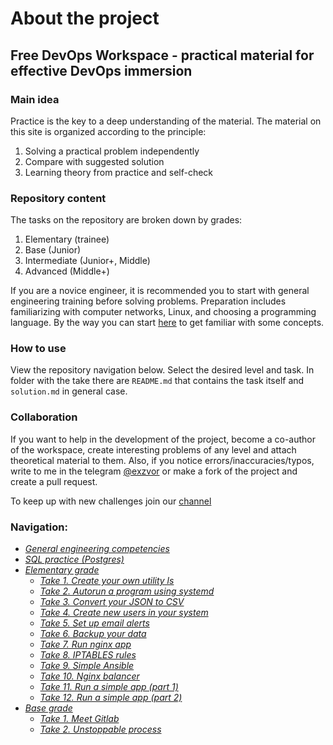 # About the project

## Free DevOps Workspace - practical material for effective DevOps immersion

### Main idea
Practice is the key to a deep understanding of the material. The material on this site is organized according to the principle:
1) Solving a practical problem independently
2) Compare with suggested solution
3) Learning theory from practice and self-check

### Repository content
The tasks on the repository are broken down by grades:
1) Elementary (trainee)
2) Base (Junior)
3) Intermediate (Junior+, Middle)
4) Advanced (Middle+)

If you are a novice engineer, it is recommended you to start with general engineering training before solving problems. Preparation includes familiarizing with computer networks,
Linux, and choosing a programming language. By the way you can start [here](https://github.com/exzvor/freedevopsworkspace/blob/main/intro/intro.md) to get familiar with some concepts.

### How to use
View the repository navigation below. Select the desired level and task. In folder with the take there are `README.md` that contains the task itself and `solution.md` in general case.

### Collaboration
If you want to help in the development of the project, become a co-author of the workspace,
create interesting problems of any level and attach theoretical material to them.
Also, if you notice errors/inaccuracies/typos, write to me in the telegram [@exzvor](https://t.me/exzvor) or make a fork of the project and create a pull request.

To keep up with new challenges join our [channel](https://t.me/freedevopsworkspace)

### Navigation:
- *[General engineering competencies](https://github.com/exzvor/freedevopsworkspace/blob/main/intro)*
- *[SQL practice (Postgres)](https://github.com/exzvor/freedevopsworkspace/tree/main/postgres)*
- *[Elementary grade](https://github.com/exzvor/freedevopsworkspace/tree/main/devops_grades/elementary_grade)*
    - *[Take 1. Create your own utility ls](https://github.com/exzvor/freedevopsworkspace/tree/main/devops_grades/elementary_grade/take_01)*
    - *[Take 2. Autorun a program using systemd](https://github.com/exzvor/freedevopsworkspace/tree/main/devops_grades/elementary_grade/take_02)*
    - *[Take 3. Convert your JSON to CSV](https://github.com/exzvor/freedevopsworkspace/tree/main/devops_grades/elementary_grade/take_03)*
    - *[Take 4. Create new users in your system](https://github.com/exzvor/freedevopsworkspace/tree/main/devops_grades/elementary_grade/take_04)*
    - *[Take 5. Set up email alerts](https://github.com/exzvor/freedevopsworkspace/tree/main/devops_grades/elementary_grade/take_05)*
    - *[Take 6. Backup your data](https://github.com/exzvor/freedevopsworkspace/tree/main/devops_grades/elementary_grade/take_06)*
    - *[Take 7. Run nginx app](https://github.com/exzvor/freedevopsworkspace/tree/main/devops_grades/elementary_grade/take_07)*
    - *[Take 8. IPTABLES rules](https://github.com/exzvor/freedevopsworkspace/tree/main/devops_grades/elementary_grade/take_08)*
    - *[Take 9. Simple Ansible](https://github.com/exzvor/freedevopsworkspace/tree/main/devops_grades/elementary_grade/take_09)*
    - *[Take 10. Nginx balancer](https://github.com/exzvor/freedevopsworkspace/tree/main/devops_grades/elementary_grade/take_10)*
    - *[Take 11. Run a simple app (part 1)](https://github.com/exzvor/freedevopsworkspace/tree/main/devops_grades/elementary_grade/take_11)*
    - *[Take 12. Run a simple app (part 2)](https://github.com/exzvor/freedevopsworkspace/tree/main/devops_grades/elementary_grade/take_12)*
- *[Base grade](https://github.com/exzvor/freedevopsworkspace/tree/main/devops_grades/base_grade)*
    - *[Take 1. Meet Gitlab](https://github.com/exzvor/freedevopsworkspace/tree/main/devops_grades/base_grade/take_01)*
    - *[Take 2. Unstoppable process](https://github.com/exzvor/freedevopsworkspace/tree/main/devops_grades/base_grade/take_02)*
